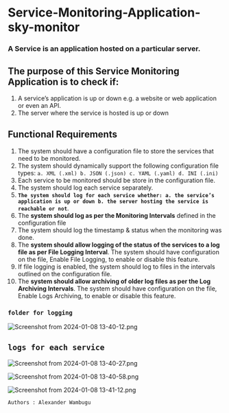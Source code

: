 # **Service-Monitoring-Application-sky-monitor**
### A Service is an application hosted on a particular server. 
## The purpose of this Service Monitoring Application is to check if:
1. A service’s application is up or down e.g. a website or web application or even an API.
2. The server where the service is hosted is up or down
## Functional Requirements
1. The system should have a configuration file to store the services that need to be monitored.
2. The system should dynamically support the following configuration file types:
   `a. XML (.xml)
   b. JSON (.json)
   c. YAML (.yaml)
   d. INI (.ini)`
3. Each service to be monitored should be store in the configuration file.
4. The system should log each service separately.
5. **`The system should log for each service whether:
   a. the service’s application is up or down
   b. the server hosting the service is reachable or not`**.
6. The **system should log as per the Monitoring Intervals** defined in the configuration file
7. The system should log the timestamp & status when the monitoring was done.
8. The **system should allow logging of the status of the services to a log file as per File Logging
   Interval**. The system should have configuration on the file, Enable File Logging, to enable
   or disable this feature.
9. If file logging is enabled, the system should log to files in the intervals outlined on the
   configuration file.
10. The **system should allow archiving of older log files as per the Log Archiving Intervals**. The
    system should have configuration on the file, Enable Logs Archiving, to enable or disable
    this feature.

### `folder for logging`  
![Screenshot from 2024-01-08 13-40-12.png](..%2F..%2F..%2F..%2Fhome%2Fbrutal%2FPictures%2FScreenshots%2FScreenshot%20from%202024-01-08%2013-40-12.png)

## `logs for each service` 
![Screenshot from 2024-01-08 13-40-27.png](..%2F..%2F..%2F..%2Fhome%2Fbrutal%2FPictures%2FScreenshots%2FScreenshot%20from%202024-01-08%2013-40-27.png) 

![Screenshot from 2024-01-08 13-40-58.png](..%2F..%2F..%2F..%2Fhome%2Fbrutal%2FPictures%2FScreenshots%2FScreenshot%20from%202024-01-08%2013-40-58.png)

![Screenshot from 2024-01-08 13-41-12.png](..%2F..%2F..%2F..%2Fhome%2Fbrutal%2FPictures%2FScreenshots%2FScreenshot%20from%202024-01-08%2013-41-12.png)
````
Authors : Alexander Wambugu 
````